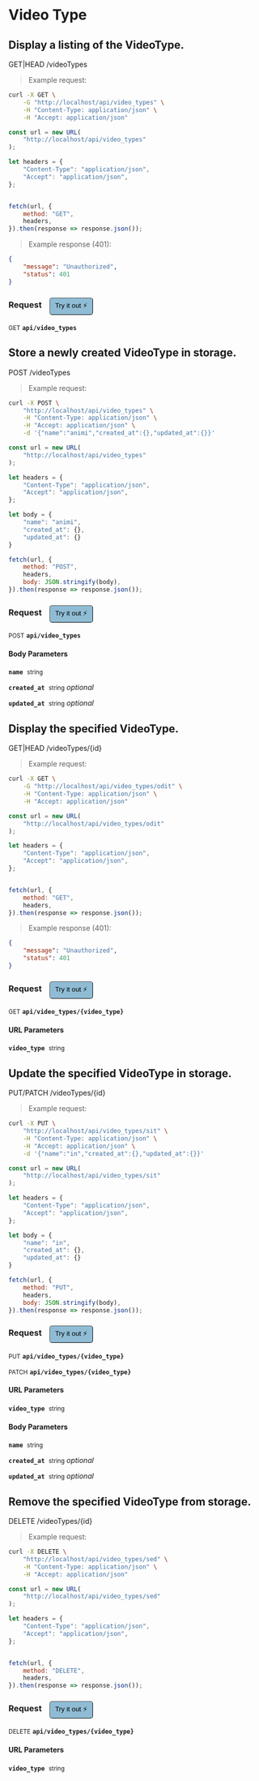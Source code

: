 # Video Type


## Display a listing of the VideoType.


GET|HEAD /videoTypes

> Example request:

```bash
curl -X GET \
    -G "http://localhost/api/video_types" \
    -H "Content-Type: application/json" \
    -H "Accept: application/json"
```

```javascript
const url = new URL(
    "http://localhost/api/video_types"
);

let headers = {
    "Content-Type": "application/json",
    "Accept": "application/json",
};


fetch(url, {
    method: "GET",
    headers,
}).then(response => response.json());
```


> Example response (401):

```json
{
    "message": "Unauthorized",
    "status": 401
}
```
<div id="execution-results-GETapi-video_types" hidden>
    <blockquote>Received response<span id="execution-response-status-GETapi-video_types"></span>:</blockquote>
    <pre class="json"><code id="execution-response-content-GETapi-video_types"></code></pre>
</div>
<div id="execution-error-GETapi-video_types" hidden>
    <blockquote>Request failed with error:</blockquote>
    <pre><code id="execution-error-message-GETapi-video_types"></code></pre>
</div>
<form id="form-GETapi-video_types" data-method="GET" data-path="api/video_types" data-authed="0" data-hasfiles="0" data-headers='{"Content-Type":"application\/json","Accept":"application\/json"}' onsubmit="event.preventDefault(); executeTryOut('GETapi-video_types', this);">
<h3>
    Request&nbsp;&nbsp;&nbsp;
        <button type="button" style="background-color: #8fbcd4; padding: 5px 10px; border-radius: 5px; border-width: thin;" id="btn-tryout-GETapi-video_types" onclick="tryItOut('GETapi-video_types');">Try it out ⚡</button>
    <button type="button" style="background-color: #c97a7e; padding: 5px 10px; border-radius: 5px; border-width: thin;" id="btn-canceltryout-GETapi-video_types" onclick="cancelTryOut('GETapi-video_types');" hidden>Cancel</button>&nbsp;&nbsp;
    <button type="submit" style="background-color: #6ac174; padding: 5px 10px; border-radius: 5px; border-width: thin;" id="btn-executetryout-GETapi-video_types" hidden>Send Request 💥</button>
    </h3>
<p>
<small class="badge badge-green">GET</small>
 <b><code>api/video_types</code></b>
</p>
</form>


## Store a newly created VideoType in storage.


POST /videoTypes

> Example request:

```bash
curl -X POST \
    "http://localhost/api/video_types" \
    -H "Content-Type: application/json" \
    -H "Accept: application/json" \
    -d '{"name":"animi","created_at":{},"updated_at":{}}'

```

```javascript
const url = new URL(
    "http://localhost/api/video_types"
);

let headers = {
    "Content-Type": "application/json",
    "Accept": "application/json",
};

let body = {
    "name": "animi",
    "created_at": {},
    "updated_at": {}
}

fetch(url, {
    method: "POST",
    headers,
    body: JSON.stringify(body),
}).then(response => response.json());
```


<div id="execution-results-POSTapi-video_types" hidden>
    <blockquote>Received response<span id="execution-response-status-POSTapi-video_types"></span>:</blockquote>
    <pre class="json"><code id="execution-response-content-POSTapi-video_types"></code></pre>
</div>
<div id="execution-error-POSTapi-video_types" hidden>
    <blockquote>Request failed with error:</blockquote>
    <pre><code id="execution-error-message-POSTapi-video_types"></code></pre>
</div>
<form id="form-POSTapi-video_types" data-method="POST" data-path="api/video_types" data-authed="0" data-hasfiles="0" data-headers='{"Content-Type":"application\/json","Accept":"application\/json"}' onsubmit="event.preventDefault(); executeTryOut('POSTapi-video_types', this);">
<h3>
    Request&nbsp;&nbsp;&nbsp;
        <button type="button" style="background-color: #8fbcd4; padding: 5px 10px; border-radius: 5px; border-width: thin;" id="btn-tryout-POSTapi-video_types" onclick="tryItOut('POSTapi-video_types');">Try it out ⚡</button>
    <button type="button" style="background-color: #c97a7e; padding: 5px 10px; border-radius: 5px; border-width: thin;" id="btn-canceltryout-POSTapi-video_types" onclick="cancelTryOut('POSTapi-video_types');" hidden>Cancel</button>&nbsp;&nbsp;
    <button type="submit" style="background-color: #6ac174; padding: 5px 10px; border-radius: 5px; border-width: thin;" id="btn-executetryout-POSTapi-video_types" hidden>Send Request 💥</button>
    </h3>
<p>
<small class="badge badge-black">POST</small>
 <b><code>api/video_types</code></b>
</p>
<h4 class="fancy-heading-panel"><b>Body Parameters</b></h4>
<p>
<b><code>name</code></b>&nbsp;&nbsp;<small>string</small>  &nbsp;
<input type="text" name="name" data-endpoint="POSTapi-video_types" data-component="body" required  hidden>
<br>
</p>
<p>
<b><code>created_at</code></b>&nbsp;&nbsp;<small>string</small>     <i>optional</i> &nbsp;
<input type="text" name="created_at" data-endpoint="POSTapi-video_types" data-component="body"  hidden>
<br>
</p>
<p>
<b><code>updated_at</code></b>&nbsp;&nbsp;<small>string</small>     <i>optional</i> &nbsp;
<input type="text" name="updated_at" data-endpoint="POSTapi-video_types" data-component="body"  hidden>
<br>
</p>

</form>


## Display the specified VideoType.


GET|HEAD /videoTypes/{id}

> Example request:

```bash
curl -X GET \
    -G "http://localhost/api/video_types/odit" \
    -H "Content-Type: application/json" \
    -H "Accept: application/json"
```

```javascript
const url = new URL(
    "http://localhost/api/video_types/odit"
);

let headers = {
    "Content-Type": "application/json",
    "Accept": "application/json",
};


fetch(url, {
    method: "GET",
    headers,
}).then(response => response.json());
```


> Example response (401):

```json
{
    "message": "Unauthorized",
    "status": 401
}
```
<div id="execution-results-GETapi-video_types--video_type-" hidden>
    <blockquote>Received response<span id="execution-response-status-GETapi-video_types--video_type-"></span>:</blockquote>
    <pre class="json"><code id="execution-response-content-GETapi-video_types--video_type-"></code></pre>
</div>
<div id="execution-error-GETapi-video_types--video_type-" hidden>
    <blockquote>Request failed with error:</blockquote>
    <pre><code id="execution-error-message-GETapi-video_types--video_type-"></code></pre>
</div>
<form id="form-GETapi-video_types--video_type-" data-method="GET" data-path="api/video_types/{video_type}" data-authed="0" data-hasfiles="0" data-headers='{"Content-Type":"application\/json","Accept":"application\/json"}' onsubmit="event.preventDefault(); executeTryOut('GETapi-video_types--video_type-', this);">
<h3>
    Request&nbsp;&nbsp;&nbsp;
        <button type="button" style="background-color: #8fbcd4; padding: 5px 10px; border-radius: 5px; border-width: thin;" id="btn-tryout-GETapi-video_types--video_type-" onclick="tryItOut('GETapi-video_types--video_type-');">Try it out ⚡</button>
    <button type="button" style="background-color: #c97a7e; padding: 5px 10px; border-radius: 5px; border-width: thin;" id="btn-canceltryout-GETapi-video_types--video_type-" onclick="cancelTryOut('GETapi-video_types--video_type-');" hidden>Cancel</button>&nbsp;&nbsp;
    <button type="submit" style="background-color: #6ac174; padding: 5px 10px; border-radius: 5px; border-width: thin;" id="btn-executetryout-GETapi-video_types--video_type-" hidden>Send Request 💥</button>
    </h3>
<p>
<small class="badge badge-green">GET</small>
 <b><code>api/video_types/{video_type}</code></b>
</p>
<h4 class="fancy-heading-panel"><b>URL Parameters</b></h4>
<p>
<b><code>video_type</code></b>&nbsp;&nbsp;<small>string</small>  &nbsp;
<input type="text" name="video_type" data-endpoint="GETapi-video_types--video_type-" data-component="url" required  hidden>
<br>
</p>
</form>


## Update the specified VideoType in storage.


PUT/PATCH /videoTypes/{id}

> Example request:

```bash
curl -X PUT \
    "http://localhost/api/video_types/sit" \
    -H "Content-Type: application/json" \
    -H "Accept: application/json" \
    -d '{"name":"in","created_at":{},"updated_at":{}}'

```

```javascript
const url = new URL(
    "http://localhost/api/video_types/sit"
);

let headers = {
    "Content-Type": "application/json",
    "Accept": "application/json",
};

let body = {
    "name": "in",
    "created_at": {},
    "updated_at": {}
}

fetch(url, {
    method: "PUT",
    headers,
    body: JSON.stringify(body),
}).then(response => response.json());
```


<div id="execution-results-PUTapi-video_types--video_type-" hidden>
    <blockquote>Received response<span id="execution-response-status-PUTapi-video_types--video_type-"></span>:</blockquote>
    <pre class="json"><code id="execution-response-content-PUTapi-video_types--video_type-"></code></pre>
</div>
<div id="execution-error-PUTapi-video_types--video_type-" hidden>
    <blockquote>Request failed with error:</blockquote>
    <pre><code id="execution-error-message-PUTapi-video_types--video_type-"></code></pre>
</div>
<form id="form-PUTapi-video_types--video_type-" data-method="PUT" data-path="api/video_types/{video_type}" data-authed="0" data-hasfiles="0" data-headers='{"Content-Type":"application\/json","Accept":"application\/json"}' onsubmit="event.preventDefault(); executeTryOut('PUTapi-video_types--video_type-', this);">
<h3>
    Request&nbsp;&nbsp;&nbsp;
        <button type="button" style="background-color: #8fbcd4; padding: 5px 10px; border-radius: 5px; border-width: thin;" id="btn-tryout-PUTapi-video_types--video_type-" onclick="tryItOut('PUTapi-video_types--video_type-');">Try it out ⚡</button>
    <button type="button" style="background-color: #c97a7e; padding: 5px 10px; border-radius: 5px; border-width: thin;" id="btn-canceltryout-PUTapi-video_types--video_type-" onclick="cancelTryOut('PUTapi-video_types--video_type-');" hidden>Cancel</button>&nbsp;&nbsp;
    <button type="submit" style="background-color: #6ac174; padding: 5px 10px; border-radius: 5px; border-width: thin;" id="btn-executetryout-PUTapi-video_types--video_type-" hidden>Send Request 💥</button>
    </h3>
<p>
<small class="badge badge-darkblue">PUT</small>
 <b><code>api/video_types/{video_type}</code></b>
</p>
<p>
<small class="badge badge-purple">PATCH</small>
 <b><code>api/video_types/{video_type}</code></b>
</p>
<h4 class="fancy-heading-panel"><b>URL Parameters</b></h4>
<p>
<b><code>video_type</code></b>&nbsp;&nbsp;<small>string</small>  &nbsp;
<input type="text" name="video_type" data-endpoint="PUTapi-video_types--video_type-" data-component="url" required  hidden>
<br>
</p>
<h4 class="fancy-heading-panel"><b>Body Parameters</b></h4>
<p>
<b><code>name</code></b>&nbsp;&nbsp;<small>string</small>  &nbsp;
<input type="text" name="name" data-endpoint="PUTapi-video_types--video_type-" data-component="body" required  hidden>
<br>
</p>
<p>
<b><code>created_at</code></b>&nbsp;&nbsp;<small>string</small>     <i>optional</i> &nbsp;
<input type="text" name="created_at" data-endpoint="PUTapi-video_types--video_type-" data-component="body"  hidden>
<br>
</p>
<p>
<b><code>updated_at</code></b>&nbsp;&nbsp;<small>string</small>     <i>optional</i> &nbsp;
<input type="text" name="updated_at" data-endpoint="PUTapi-video_types--video_type-" data-component="body"  hidden>
<br>
</p>

</form>


## Remove the specified VideoType from storage.


DELETE /videoTypes/{id}

> Example request:

```bash
curl -X DELETE \
    "http://localhost/api/video_types/sed" \
    -H "Content-Type: application/json" \
    -H "Accept: application/json"
```

```javascript
const url = new URL(
    "http://localhost/api/video_types/sed"
);

let headers = {
    "Content-Type": "application/json",
    "Accept": "application/json",
};


fetch(url, {
    method: "DELETE",
    headers,
}).then(response => response.json());
```


<div id="execution-results-DELETEapi-video_types--video_type-" hidden>
    <blockquote>Received response<span id="execution-response-status-DELETEapi-video_types--video_type-"></span>:</blockquote>
    <pre class="json"><code id="execution-response-content-DELETEapi-video_types--video_type-"></code></pre>
</div>
<div id="execution-error-DELETEapi-video_types--video_type-" hidden>
    <blockquote>Request failed with error:</blockquote>
    <pre><code id="execution-error-message-DELETEapi-video_types--video_type-"></code></pre>
</div>
<form id="form-DELETEapi-video_types--video_type-" data-method="DELETE" data-path="api/video_types/{video_type}" data-authed="0" data-hasfiles="0" data-headers='{"Content-Type":"application\/json","Accept":"application\/json"}' onsubmit="event.preventDefault(); executeTryOut('DELETEapi-video_types--video_type-', this);">
<h3>
    Request&nbsp;&nbsp;&nbsp;
        <button type="button" style="background-color: #8fbcd4; padding: 5px 10px; border-radius: 5px; border-width: thin;" id="btn-tryout-DELETEapi-video_types--video_type-" onclick="tryItOut('DELETEapi-video_types--video_type-');">Try it out ⚡</button>
    <button type="button" style="background-color: #c97a7e; padding: 5px 10px; border-radius: 5px; border-width: thin;" id="btn-canceltryout-DELETEapi-video_types--video_type-" onclick="cancelTryOut('DELETEapi-video_types--video_type-');" hidden>Cancel</button>&nbsp;&nbsp;
    <button type="submit" style="background-color: #6ac174; padding: 5px 10px; border-radius: 5px; border-width: thin;" id="btn-executetryout-DELETEapi-video_types--video_type-" hidden>Send Request 💥</button>
    </h3>
<p>
<small class="badge badge-red">DELETE</small>
 <b><code>api/video_types/{video_type}</code></b>
</p>
<h4 class="fancy-heading-panel"><b>URL Parameters</b></h4>
<p>
<b><code>video_type</code></b>&nbsp;&nbsp;<small>string</small>  &nbsp;
<input type="text" name="video_type" data-endpoint="DELETEapi-video_types--video_type-" data-component="url" required  hidden>
<br>
</p>
</form>



